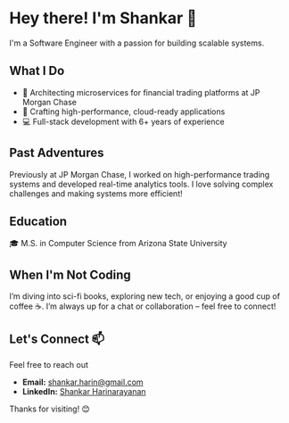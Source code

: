 # Hey there! I'm Shankar 👋 

I'm a Software Engineer with a passion for building scalable systems.

## What I Do
- 🏦 Architecting microservices for financial trading platforms at JP Morgan Chase
- 🚀 Crafting high-performance, cloud-ready applications
- 💻 Full-stack development with 6+ years of experience

## Past Adventures
Previously at JP Morgan Chase, I worked on high-performance trading systems and developed real-time analytics tools. I love solving complex challenges and making systems more efficient!

## Education
🎓 M.S. in Computer Science from Arizona State University

## When I'm Not Coding
I’m diving into sci-fi books, exploring new tech, or enjoying a good cup of coffee ☕. I’m always up for a chat or collaboration – feel free to connect!

## Let's Connect 📫
Feel free to reach out
- **Email:** [shankar.harin@gmail.com](mailto:shankar.harin@gmail.com)  
- **LinkedIn:** [Shankar Harinarayanan](https://www.linkedin.com/in/shankarharin)  

Thanks for visiting! 😊
